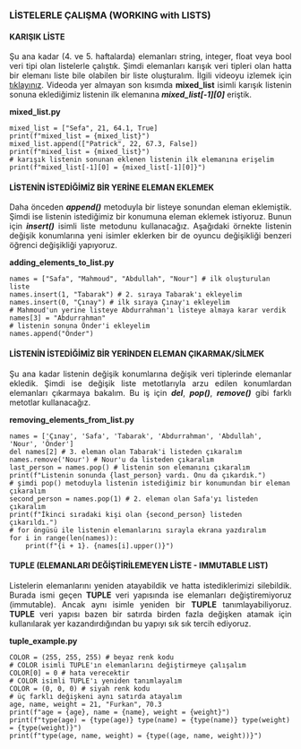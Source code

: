 <h3>LİSTELERLE ÇALIŞMA (WORKING with LISTS)</h3>

<h4>KARIŞIK LİSTE</h4>
<p align="justify">Şu ana kadar (4. ve 5. haftalarda) elemanları string, integer, float veya bool veri tipi olan listelerle çalıştık. Şimdi elemanları karışık veri tipleri olan hatta bir elemanı liste bile olabilen bir liste oluşturalım. İlgili videoyu izlemek için <a href="https://www.youtube.com/watch?v=ZvD-vRrwTZA">tıklayınız</a>. Videoda yer almayan son kısımda <b>mixed_list</b> isimli karışık listenin sonuna eklediğimiz listenin ilk elemanına <b><i>mixed_list[-1][0]</i></b> eriştik.</p>

<b>mixed_list.py</b>

```
mixed_list = ["Sefa", 21, 64.1, True]
print(f"mixed_list = {mixed_list}")
mixed_list.append(["Patrick", 22, 67.3, False])
print(f"mixed_list = {mixed_list}")
# karışık listenin sonunan eklenen listenin ilk elemanına erişelim
print(f"mixed_list[-1][0] = {mixed_list[-1][0]}")
```

<h4>LİSTENİN İSTEDİĞİMİZ BİR YERİNE ELEMAN EKLEMEK</h4>

<p align="justify">Daha önceden <b><i>append()</i></b> metoduyla bir listeye sonundan eleman eklemiştik. Şimdi ise listenin istediğimiz bir konumuna eleman eklemek istiyoruz. Bunun için <b><i>insert()</i></b> isimli liste metodunu kullanacağız. Aşağıdaki örnekte listenin değişik konumlarına yeni isimler eklerken bir de oyuncu değişikliği benzeri öğrenci değişikliği yapıyoruz.</p>

<b>adding_elements_to_list.py</b>

```
names = ["Safa", "Mahmoud", "Abdullah", "Nour"] # ilk oluşturulan liste
names.insert(1, "Tabarak") # 2. sıraya Tabarak'ı ekleyelim
names.insert(0, "Çınay") # ilk sıraya Çınay'ı ekleyelim
# Mahmoud'un yerine listeye Abdurrahman'ı listeye almaya karar verdik
names[3] = "Abdurrahman"
# listenin sonuna Önder'i ekleyelim
names.append("Önder")
```

<h4>LİSTENİN İSTEDİĞİMİZ BİR YERİNDEN ELEMAN ÇIKARMAK/SİLMEK</h4>

<p align="justify">Şu ana kadar listenin değişik konumlarına değişik veri tiplerinde elemanlar ekledik. Şimdi ise değişik liste metotlarıyla arzu edilen konumlardan elemanları çıkarmaya bakalım. Bu iş için <b><i>del</i></b>, <b><i>pop()</i></b>, <b><i>remove()</i></b> gibi farklı metotlar kullanacağız.</p>

<b>removing_elements_from_list.py</b>

```
names = ['Çınay', 'Safa', 'Tabarak', 'Abdurrahman', 'Abdullah', 'Nour', 'Önder']
del names[2] # 3. eleman olan Tabarak'i listeden çıkaralım
names.remove('Nour') # Nour'u da listeden çıkaralım
last_person = names.pop() # listenin son elemanını çıkaralım
print(f"Listenin sonunda {last_person} vardı. Onu da çıkardık.")
# şimdi pop() metoduyla listenin istediğimiz bir konumundan bir eleman çıkaralım
second_person = names.pop(1) # 2. eleman olan Safa'yı listeden çıkaralım
print(f"İkinci sıradaki kişi olan {second_person} listeden çıkarıldı.")
# for öngüsü ile listenin elemanlarını sırayla ekrana yazdıralım
for i in range(len(names)):
    print(f"{i + 1}. {names[i].upper()}")
```

<h4>TUPLE (ELEMANLARI DEĞİŞTİRİLEMEYEN LİSTE - IMMUTABLE LIST)</h4>

<p align="justify">Listelerin elemanlarını yeniden atayabildik ve hatta istediklerimizi silebildik. Burada ismi geçen <b>TUPLE</b> veri yapısında ise elemanları değiştiremiyoruz (immutable). Ancak aynı isimle yeniden bir <b>TUPLE</b> tanımlayabiliyoruz. <b>TUPLE</b> veri yapısı bazen bir satırda birden fazla değişken atamak için kullanılarak yer kazandırdığından bu yapıyı sık sık tercih ediyoruz.</p>

<b>tuple_example.py</b>

```
COLOR = (255, 255, 255) # beyaz renk kodu
# COLOR isimli TUPLE'ın elemanlarını değiştirmeye çalışalım
COLOR[0] = 0 # hata verecektir
# COLOR isimli TUPLE'ı yeniden tanımlayalım
COLOR = (0, 0, 0) # siyah renk kodu
# üç farklı değişkeni aynı satırda atayalım
age, name, weight = 21, "Furkan", 70.3
print(f"age = {age}, name = {name}, weight = {weight}")
print(f"type(age) = {type(age)} type(name) = {type(name)} type(weight) = {type(weight)}")
print(f"type(age, name, weight) = {type((age, name, weight))}")
```